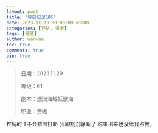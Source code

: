 ```yaml
---
layout: post
title: "导随记录185"
date: 2023-11-29 00:00:00 +0800
categories: [导随, 贤者]
tags: [导随]
author: wanwan
toc: true
comments: true
pin: true
---
```

> 日期：2023.11.29
>
> 等级：61
>
> 副本：漂流海域妖歌海
>
> 职业：贤者

捏妈的 T不会插言打断 我即刻沉静断了 结果出来也没给我点赞。